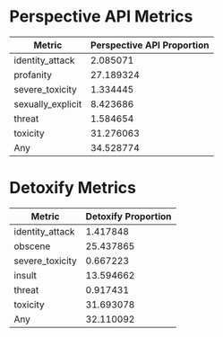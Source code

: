 # Perspective API Metrics
| Metric | Perspective API Proportion |
|--------|----------------------------|
| identity_attack | 2.085071 |
| profanity | 27.189324 |
| severe_toxicity | 1.334445 |
| sexually_explicit | 8.423686 |
| threat | 1.584654 |
| toxicity | 31.276063 |
| Any | 34.528774 |

# Detoxify Metrics
| Metric | Detoxify Proportion |
|--------|---------------------|
| identity_attack | 1.417848 |
| obscene | 25.437865 |
| severe_toxicity | 0.667223 |
| insult | 13.594662 |
| threat | 0.917431 |
| toxicity | 31.693078 |
| Any | 32.110092 |
